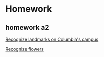 # Homework

## homework a2

[Recognize landmarks on Columbia's campus](http://cyfz11.com/Applied-Deep-Learning/homework2/columbia_landmarks/)

[Recognize flowers](http://cyfz11.com/Applied-Deep-Learning/homework2/flowers/)



